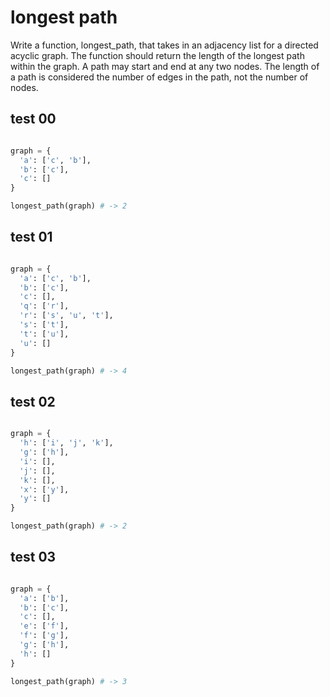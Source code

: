 # longest path

Write a function, longest_path, that takes in an adjacency list for a directed acyclic graph. The function should return the length of the longest path within the graph. A path may start and end at any two nodes. The length of a path is considered the number of edges in the path, not the number of nodes.

## test 00

```python

graph = {
  'a': ['c', 'b'],
  'b': ['c'],
  'c': []
}

longest_path(graph) # -> 2
```

## test 01

```python

graph = {
  'a': ['c', 'b'],
  'b': ['c'],
  'c': [],
  'q': ['r'],
  'r': ['s', 'u', 't'],
  's': ['t'],
  't': ['u'],
  'u': []
}

longest_path(graph) # -> 4
```

## test 02

```python

graph = {
  'h': ['i', 'j', 'k'],
  'g': ['h'],
  'i': [],
  'j': [],
  'k': [],
  'x': ['y'],
  'y': []
}

longest_path(graph) # -> 2
```

## test 03

```python

graph = {
  'a': ['b'],
  'b': ['c'],
  'c': [],
  'e': ['f'],
  'f': ['g'],
  'g': ['h'],
  'h': []
}

longest_path(graph) # -> 3
```